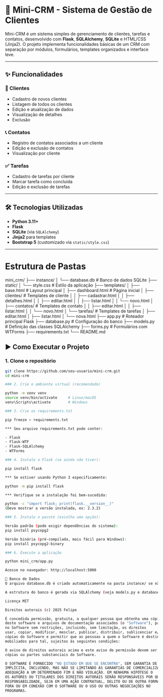 # 🧠 Mini-CRM - Sistema de Gestão de Clientes

Mini-CRM é um sistema simples de gerenciamento de clientes, tarefas e contatos, desenvolvido com **Flask**, **SQLAlchemy**, **SQLite** e HTML/CSS (Jinja2). O projeto implementa funcionalidades básicas de um CRM com separação por módulos, formulários, templates organizados e interface leve.

---

## ✨ Funcionalidades

### 🧑 Clientes

- Cadastro de novos clientes
- Listagem de todos os clientes
- Edição e atualização de dados
- Visualização de detalhes
- Exclusão

### 📞 Contatos

- Registro de contatos associados a um cliente
- Edição e exclusão de contatos
- Visualização por cliente

### ✅ Tarefas

- Cadastro de tarefas por cliente
- Marcar tarefa como concluída
- Edição e exclusão de tarefas

---

## 🛠️ Tecnologias Utilizadas

- **Python 3.11+**
- **Flask**
- **SQLite** (via `SQLAlchemy`)
- **Jinja2** para templates
- **Bootstrap 5** (customizado via `static/style.css`)

---

# Estrutura de Pastas
mini_crm/
├── instance/
│ └── database.db # Banco de dados SQLite
├── static/
│ └── style.css # Estilo da aplicação
├── templates/
│ ├── base.html # Layout principal
│ ├── dashboard.html # Página inicial
│ ├── clientes/ # Templates de cliente
│ │ ├── cadastrar.html
│ │ ├── detalhes.html
│ │ ├── editar.html
│ │ ├── listar.html
│ │ └── novo.html
│ ├── contatos/ # Templates de contato
│ │ ├── editar.html
│ │ ├── listar.html
│ │ └── novo.html
│ └── tarefas/ # Templates de tarefas
│ ├── editar.html
│ ├── listar.html
│ └── nova.html
├── app.py # Roteador principal Flask
├── database.py # Configuração do banco
├── models.py # Definição das classes SQLAlchemy
├── forms.py # Formulários com WTForms
├── requirements.txt
└── README.md

## ▶️ Como Executar o Projeto

### 1. Clone o repositório

```bash
git clone https://github.com/seu-usuario/mini-crm.git
cd mini-crm

### 2. Crie o ambiente virtual (recomendado)

python -m venv venv
source venv/bin/activate     # Linux/macOS
venv\Scripts\activate        # Windows

### 3. Crie os requirements.txt

pip freeze > requirements.txt

*** Seu arquivo requirements.txt pode conter:

- Flask
- Flask-WTF
- Flask-SQLAlchemy
- WTForms

### 4. Instale o Flask (se ainda não tiver):

pip install flask

*** Se estiver usando Python 3 especificamente:

python -m pip install flask

*** Verifique se a instalação foi bem-sucedida:

python -c "import flask; print(flask.__version__)"
(Deve mostrar a versão instalada, ex: 2.3.2)

### 5. Instale o pacote (escolha uma opção):

Versão padrão (pode exigir dependências do sistema):
pip install psycopg2

Versão binária (pré-compilada, mais fácil para Windows):
pip install psycopg2-binary

### 6. Execute a aplicação

python mini_crm/app.py

Acesse no navegador: http://localhost:5000

💾 Banco de Dados
O arquivo database.db é criado automaticamente na pasta instance/ se não existir.

A estrutura do banco é gerada via SQLAlchemy (veja models.py e database.py).

Licença MIT

Direitos autorais (c) 2025 Felipe

É concedida permissão, gratuita, a qualquer pessoa que obtenha uma cópia
deste software e arquivos de documentação associados (o "Software"), para lidar
no Software sem restrições, incluindo, sem limitação, os direitos
usar, copiar, modificar, mesclar, publicar, distribuir, sublicenciar e/ou vender
cópias do Software e permitir que as pessoas a quem o Software é destinado
mobiliados para tal, sujeitos às seguintes condições:

O aviso de direitos autorais acima e este aviso de permissão devem ser incluídos em todos
cópias ou partes substanciais do Software.

O SOFTWARE É FORNECIDO "NO ESTADO EM QUE SE ENCONTRA", SEM GARANTIA DE QUALQUER TIPO, EXPRESSA OU
IMPLÍCITA, INCLUINDO, MAS NÃO SE LIMITANDO ÀS GARANTIAS DE COMERCIALIZAÇÃO,
ADEQUAÇÃO A UM DETERMINADO FIM E NÃO VIOLAÇÃO. EM NENHUMA HIPÓTESE O
OS AUTORES OU TITULARES DOS DIREITOS AUTORAIS SERÃO RESPONSÁVEIS POR QUALQUER RECLAMAÇÃO, DANOS OU OUTROS
RESPONSABILIDADE, SEJA EM UMA AÇÃO CONTRATUAL, DELITO OU DE OUTRA FORMA, DECORRENTE DE,
FORA OU EM CONEXÃO COM O SOFTWARE OU O USO OU OUTRAS NEGOCIAÇÕES NO
PROGRAMAS.
